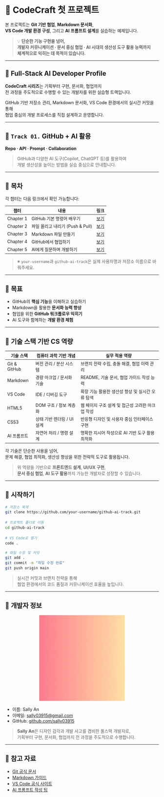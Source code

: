 # 🚀 CodeCraft 첫 프로젝트

본 프로젝트는 **Git 기반 협업**, **Markdown 문서화**,  
**VS Code 개발 환경 구성**, 그리고 **AI 프롬프트 설계**를 실습하는 예제입니다.

> 💡 **단순한 기능 구현을 넘어,  
> 개발자 커뮤니케이션 · 문서 중심 협업 · AI 시대의 생산성 도구 활용 능력까지  
> 체계적으로 익히는 데 목적이 있습니다.**

---

## 📌 Full-Stack AI Developer Profile

**CodeCraft 시리즈**는 기획부터 구현, 문서화, 협업까지  
전 과정을 주도적으로 수행할 수 있는 개발자를 위한 실습형 트랙입니다.

GitHub 기반 저장소 관리, Markdown 문서화, VS Code 환경에서의 실시간 커밋을 통해  
협업 중심의 개발 프로세스를 직접 설계하고 운영합니다.

---

## 📌 `Track 01.` GitHub + AI 활용  
**Repo · API · Prompt · Collaboration**

> GitHub과 다양한 AI 도구(Copilot, ChatGPT 등)를 활용하여  
> 개발 생산성을 높이는 방법을 실습 중심으로 안내합니다.

---

## 📌 목차  
각 챕터는 다음 링크에서 확인 가능합니다:

| 챕터 | 내용 | 링크 |
|------|------|------|
| Chapter 1 | GitHub 기본 명령어 배우기 | [보기](https://your-username.github.io/github-ai-track/docs/chapter1) |
| Chapter 2 | 파일 올리고 내리기 (Push & Pull) | [보기](https://your-username.github.io/github-ai-track/docs/chapter2) |
| Chapter 3 | Markdown 파일 만들기 | [보기](https://your-username.github.io/github-ai-track/docs/chapter3) |
| Chapter 4 | GitHub에서 협업하기 | [보기](https://your-username.github.io/github-ai-track/docs/chapter4) |
| Chapter 5 | AI에게 질문하며 개발하기 | [보기](https://your-username.github.io/github-ai-track/docs/chapter5) |

> ※ `your-username`과 `github-ai-track`은 실제 사용자명과 저장소 이름으로 바꿔주세요.

---

## 📌 목표  
- GitHub의 **핵심 기능**을 이해하고 실습하기  
- Markdown을 활용한 **문서화 능력 향상**  
- 협업을 위한 **GitHub 워크플로우 익히기**  
- AI 도구와 함께하는 **개발 환경 체험**

---

## 📌 기술 스택 기반 CS 역량

| 기술 스택     | 컴퓨터 과학 기반 개념       | 실무 적용 역량 |
|---------------|-----------------------------|----------------|
| Git & GitHub  | 버전 관리 / 분산 시스템     | 브랜치 전략 수립, 충돌 해결, 협업 이력 관리 |
| Markdown      | 경량 마크업 / 문서화 기술   | README, 기술 문서, 협업 가이드 작성 능력 |
| VS Code       | IDE / 디버깅 도구           | 확장 기능 활용한 생산성 향상 및 실시간 오류 탐색 |
| HTML5         | DOM 구조 / 정보 계층화      | 웹 페이지 구조 설계 및 접근성 고려한 마크업 작성 |
| CSS3          | 상태 기반 렌더링 / UI 설계  | 반응형 디자인 및 사용자 중심 인터페이스 구현 |
| AI 프롬프트   | 자연어 처리 / 명령 설계     | 명확한 지시어 작성으로 AI 기반 도구 활용 최적화 |

각 기술은 단순한 사용을 넘어,  
문제 해결, 협업 최적화, 생산성 향상을 위한 전략적 도구로 활용됩니다.

> 위 역량을 기반으로 **프론트엔드 설계**, **UI/UX 구현**,  
> **문서 중심 협업**, **AI 도구 활용**까지 가능한 개발자로 성장할 수 있습니다.

---

## 📌 시작하기

```bash
# 저장소 복제
git clone https://github.com/your-username/github-ai-track.git

# 프로젝트 폴더로 이동
cd github-ai-track

# VS Code로 열기
code .
```

```bash
# 파일 수정 및 커밋
git add .
git commit -m "파일 수정 완료"
git push origin main
```

> 실시간 커밋과 브랜치 전략을 통해  
> 협업 환경에서의 코드 품질과 커뮤니케이션 효율을 높입니다.

---

## 📌 개발자 정보


<div align="center">
  <img src="../docs/profile/sally.gif" alt="Sally 캐리커쳐" width="280"/>
</div>

- 이름: Sally An  
- 이메일: sally03915@gmail.com  
- GitHub: [github.com/sally03915](https://github.com/sally03915) 

> **Sally An**은 디자인 감각과 개발 사고를 겸비한 풀스택 개발자로,  
> 기획부터 구현, 문서화, 협업까지 전 과정을 주도적으로 수행합니다.
---

## 📌 참고 자료

- [Git 공식 문서](https://git-scm.com/doc)  
- [Markdown 가이드](https://www.markdownguide.org/basic-syntax/)  
- [VS Code 공식 사이트](https://code.visualstudio.com/)  
- [AI 프롬프트 작성 팁](https://learn.microsoft.com/en-us/azure/ai-services/openai/how-to/prompt-engineering)
